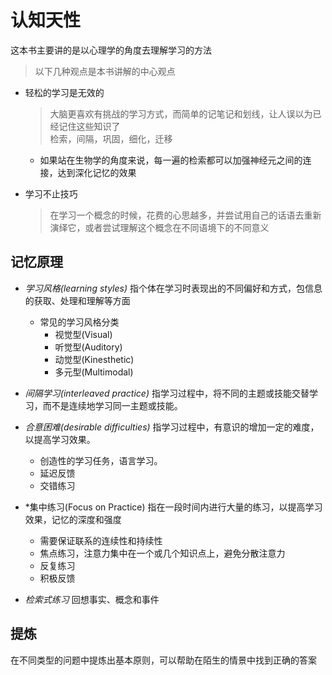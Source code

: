 # 认知天性
  这本书主要讲的是以心理学的角度去理解学习的方法


> 以下几种观点是本书讲解的中心观点
  - 轻松的学习是无效的
    > 大脑更喜欢有挑战的学习方式，而简单的记笔记和划线，让人误以为已经记住这些知识了\
    > 检索，间隔，巩固，细化，迁移
    - 如果站在生物学的角度来说，每一遍的检索都可以加强神经元之间的连接，达到深化记忆的效果

  - 学习不止技巧
    > 在学习一个概念的时候，花费的心思越多，并尝试用自己的话语去重新演绎它，或者尝试理解这个概念在不同语境下的不同意义

## 记忆原理
  - *学习风格(learning styles)*
    指个体在学习时表现出的不同偏好和方式，包信息的获取、处理和理解等方面
    - 常见的学习风格分类
      - 视觉型(Visual)
      - 听觉型(Auditory)
      - 动觉型(Kinesthetic)
      - 多元型(Multimodal)

  - *间隔学习(interleaved practice)*
    指学习过程中，将不同的主题或技能交替学习，而不是连续地学习同一主题或技能。

  - *合意困难(desirable difficulties)*
    指学习过程中，有意识的增加一定的难度，以提高学习效果。
    - 创造性的学习任务，语言学习。
    - 延迟反馈
    - 交错练习

  - *集中练习(Focus on Practice)
    指在一段时间内进行大量的练习，以提高学习效果，记忆的深度和强度
    - 需要保证联系的连续性和持续性
    - 焦点练习，注意力集中在一个或几个知识点上，避免分散注意力
    - 反复练习
    - 积极反馈

  - *检索式练习*
    回想事实、概念和事件

## 提炼
  在不同类型的问题中提炼出基本原则，可以帮助在陌生的情景中找到正确的答案
